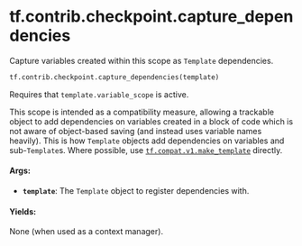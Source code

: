 <div itemscope itemtype="http://developers.google.com/ReferenceObject">
<meta itemprop="name" content="tf.contrib.checkpoint.capture_dependencies" />
<meta itemprop="path" content="Stable" />
</div>

# tf.contrib.checkpoint.capture_dependencies

Capture variables created within this scope as `Template` dependencies.

``` python
tf.contrib.checkpoint.capture_dependencies(template)
```

<!-- Placeholder for "Used in" -->

Requires that `template.variable_scope` is active.

This scope is intended as a compatibility measure, allowing a trackable
object to add dependencies on variables created in a block of code which is
not aware of object-based saving (and instead uses variable names
heavily). This is how `Template` objects add dependencies on variables and
sub-`Template`s. Where possible, use <a href="../../../tf/make_template.md"><code>tf.compat.v1.make_template</code></a> directly.

#### Args:


* <b>`template`</b>: The `Template` object to register dependencies with.


#### Yields:

None (when used as a context manager).
